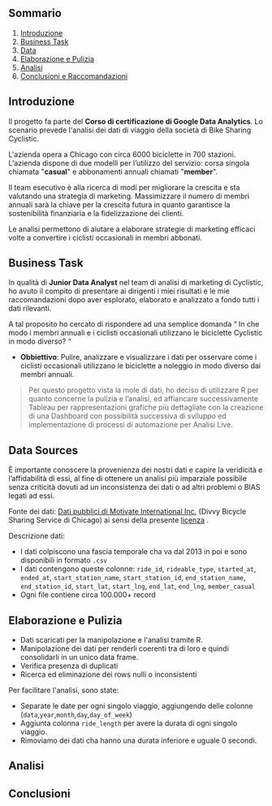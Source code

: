 ## Sommario
1. [Introduzione](README.md#introduzione)
2. [Business Task](README.md#task)
3. [Data](README.md#data)
4. [Elaborazione e Pulizia](README.md#elaborazione-e-pulizia)
5. [Analisi](README.md#analisi)
6. [Conclusioni e Raccomandazioni](README.md#conclusioni)

## Introduzione

Il progetto fa parte del **Corso di certificazione di Google Data Analytics**. Lo scenario prevede l'analisi dei dati di viaggio della società di Bike Sharing Cyclistic.

L'azienda opera a Chicago con circa 6000 biciclette in 700 stazioni.
L'azienda dispone di due modelli per l’utilizzo del servizio: corsa singola chiamata "**casual**" e abbonamenti annuali chiamati "**member**". 

Il team esecutivo è alla ricerca di modi per migliorare la crescita e sta valutando una strategia di marketing.
Massimizzare il numero di membri annuali sarà la chiave per la crescita futura in quanto garantisce la sostenibilità finanziaria e la fidelizzazione dei clienti.

Le analisi permettono di aiutare a elaborare strategie di marketing efficaci volte a convertire i ciclisti occasionali in membri abbonati.

## Business Task

In qualità di **Junior Data Analyst** nel team di analisi di marketing di Cyclistic, ho avuto il compito di presentare ai dirigenti i miei risultati e le mie raccomandazioni dopo aver esplorato, elaborato e analizzato a fondo tutti i dati rilevanti.

A tal proposito ho cercato di rispondere ad una semplice domanda “ In che modo i membri annuali e i ciclisti occasionali utilizzano le biciclette Cyclistic in modo diverso? “

* **Obbiettivo**: Pulire, analizzare e visualizzare i dati per osservare come i ciclisti occasionali utilizzano le biciclette a noleggio in modo diverso dai membri annuali.

> Per questo progetto vista la mole di dati, ho deciso di utilizzare R per quanto concerne la pulizia e l’analisi, ed affiancare successivamente Tableau per  rappresentazioni grafiche più dettagliate con la creazione di una Dashboard con possibilità successiva di sviluppo ed implementazione di processi di automazione per Analisi Live.

## Data Sources

È importante conoscere la provenienza dei nostri dati e capire la veridicità e l’affidabilità di essi, al fine di ottenere un analisi più imparziale possibile senza criticità dovuti ad un inconsistenza dei dati o ad altri problemi o BIAS legati ad essi.

Fonte dei dati: [Dati pubblici di Motivate International Inc.](https://divvy-tripdata.s3.amazonaws.com/index.html) (Divvy Bicycle Sharing Service di Chicago) ai sensi della presente [licenza](https://www.divvybikes.com/data-license-agreement) .

Descrizione dati: 
* I dati colpiscono una fascia temporale cha va dal 2013 in poi e sono disponibili in formato `.csv` 
* I dati contengono queste colonne: `ride_id`, `rideable_type`, `started_at`, `ended_at`, `start_station_name`, `start_station_id`, `end_station_name`, `end_station_id`, `start_lat`, `start_lng`, `end_lat`, `end_lng`, `member_casual`
* Ogni file contiene circa 100.000+ record

## Elaborazione e Pulizia

* Dati scaricati per la manipolazione e l'analisi tramite R.
* Manipolazione dei dati per renderli coerenti tra di loro e quindi consolidarli in un unico data frame.
* Verifica presenza di duplicati
* Ricerca ed eliminazione dei rows nulli o inconsistenti 

Per facilitare l'analisi, sono state: 
* Separate le date per ogni singolo viaggio, aggiungendo delle colonne (`data`,`year`,`month`,`day`,`day_of_week`)
* Aggiunta colonna `ride_length` per avere la durata di ogni singolo viaggio.
* Rimoviamo dei dati cha hanno una durata inferiore e uguale 0 secondi.

## Analisi


## Conclusioni
